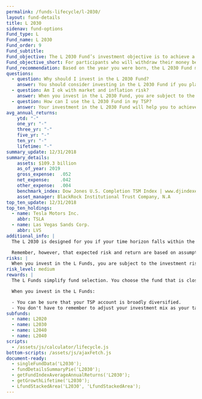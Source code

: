 ```yaml
---
permalink: /funds-lifecycle/l-2030/
layout: fund-details
title: L 2030
sidenav: fund-options
Fund_type: L
Fund_name: L 2030
Fund_order: 9
Fund_subtitle:
Fund_objective: The L 2030 Fund’s investment objective is to achieve a moderate to high level of growth with a low emphasis on preservation of assets. The Fund's allocation in the G, F, C, S, and I Funds is adjusted quarterly. The L 2030 will roll into the L Income Fund automatically in July 2030 when its allocation becomes the same as the allocation of the L Income Fund.
Fund_objective_short: For participants who will withdraw their money beginning 2025 through 2034.
Fund_recommendation: Based on the year you were born, the L 2030 Fund may be a good choice for you because you may have time to ride out any fluctuations in the market.
questions:
  - question: Why should I invest in the L 2030 Fund?
    answer: You should consider investing in the L 2030 Fund if you plan to withdraw money from your TSP account beginning 2025 through 2034.
  - question: Am I ok with market and inflation risk?
    answer: When you invest in the L 2030 Fund, you are subject to the investment risks associated with the G, F, C, S, and I funds. This means that the L 2030 Fund can have periods of gain and loss, just as the individual TSP funds do.
  - question: How can I use the L 2030 Fund in my TSP?
    answer: Your investment in the L 2030 Fund will help you to achieve the best expected return for the amount of expected risk that is appropriate for your time horizon. The L 2030 Fund makes the investing process easy for you because you do not have to figure out how to diversify your account or how and when to rebalance - it’s done for you.
avg_annual_returns:
    ytd: "-"
    one_yr: "-"
    three_yr: "-"
    five_yr: "-"
    ten_yr: "-"
    lifetime: "-"
summary_update: 12/31/2018
summary_details:
    assets: $109.3 billion
    as_of_year: 2019
    gross_expense:  .052
    net_expense:    .042
    other_expense:  .004
    benchmark_index: Dow Jones U.S. Completion TSM Index | www.djindexes.com
    asset_manager: BlackRock Institutional Trust Company, N.A
top_ten_update: 12/31/2018
top_ten_holdings:
  - name: Tesla Motors Inc.
    abbr: TSLA
  - name: Las Vegas Sands Corp.
    abbr: LVS
additional_info: |
  The L 2030 is designed for you if your time horizon falls within the 2025 through 2034 range. The asset allocation of this fund is adjusted quarterly, moving to a more conservative mix, gradually approaching that of the L Income Fund. Between quarterly adjustments, the asset allocation of the L 2030 is maintained through daily rebalancing to the fund’s target allocation.

  Remember, however, that expected risk and return are based on assumptions about future economic conditions and investment performance. There is no guaranteed rate of return for any period, either short-term or long-term. For the fund’s historical returns, visit [Share Price History](/fund-performance/share-price-history/). Past performance does not guarantee future results.
risks: |
  When you invest in the L Funds, you are subject to the investment risks associated with the G, F, C, S, and I funds. Your account is not guaranteed against loss. The L Funds can have periods of gain and loss, just as the individual TSP funds do.
risk_level: medium
rewards: |
  The L Funds simplify fund selection. You choose the fund that is closest to your target date (or, if your target date falls between the target dates that are offered, you can split your account between the two target date funds closest to your time horizon).

  When you invest in the L Funds:

  - You can be sure that your TSP account is broadly diversified.
  - You don't have to remember to adjust your investment mix as your target date approaches - it's done for you.
subfunds:
  - name: L2020
  - name: L2030
  - name: L2040
  - name: L2040
scripts:
  - /assets/js/calculator/lifecycle.js
bottom-scripts: /assets/js/ajaxFetch.js
document-ready:
  - singleFundData('L2030');
  - fundDetailsSummaryPie('L2030');
  - getFundIndexAverageAnnualReturns('L2030');
  - getGrowthLifetime('L2030');
  - LfundStackedArea('L2030', 'LfundStackedArea');
---
```

